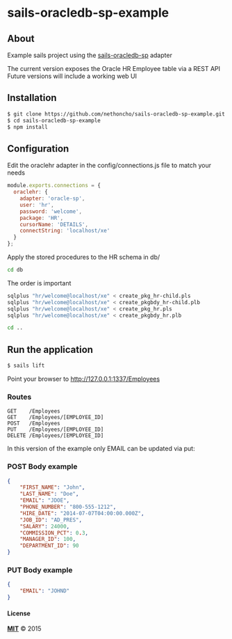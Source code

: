 # sails-oracledb-sp-example

## About
Example sails project using the [sails-oracledb-sp](https://github.com/Buto/sails-oracledb-sp) adapter

The current version exposes the Oracle HR Employee table via a REST API
Future versions will include a working web UI


## Installation

```bash
$ git clone https://github.com/nethoncho/sails-oracledb-sp-example.git
$ cd sails-oracledb-sp-example
$ npm install
```

## Configuration

Edit the oraclehr adapter in the config/connections.js file to match your needs

```javascript
module.exports.connections = {
  oraclehr: {
    adapter: 'oracle-sp',
    user: 'hr',
    password: 'welcome',
    package: 'HR',
    cursorName: 'DETAILS',
    connectString: 'localhost/xe'
  }
};
```

Apply the stored procedures to the HR schema in db/

```bash
cd db
```

The order is important

```bash
sqlplus "hr/welcome@localhost/xe" < create_pkg_hr-child.pls
sqlplus "hr/welcome@localhost/xe" < create_pkgbdy_hr-child.plb
sqlplus "hr/welcome@localhost/xe" < create_pkg_hr.pls
sqlplus "hr/welcome@localhost/xe" < create_pkgbdy_hr.plb
```

```bash
cd ..
```

## Run the application

```bash
$ sails lift
```

Point your browser to http://127.0.0.1:1337/Employees

### Routes

```
GET    /Employees
GET    /Employees/[EMPLOYEE_ID]
POST   /Employees
PUT    /Employees/[EMPLOYEE_ID]
DELETE /Employees/[EMPLOYEE_ID]
```

In this version of the example only EMAIL can be updated via put:

### POST Body example

```json
{
    "FIRST_NAME": "John",
    "LAST_NAME": "Doe",
    "EMAIL": "JDOE",
    "PHONE_NUMBER": "800-555-1212",
    "HIRE_DATE": "2014-07-07T04:00:00.000Z",
    "JOB_ID": "AD_PRES",
    "SALARY": 24000,
    "COMMISSION_PCT": 0.3,
    "MANAGER_ID": 100,
    "DEPARTMENT_ID": 90
}
```

### PUT Body example

```json
{
    "EMAIL": "JOHND"
}
```

#### License

**[MIT](./LICENSE)**
&copy; 2015

